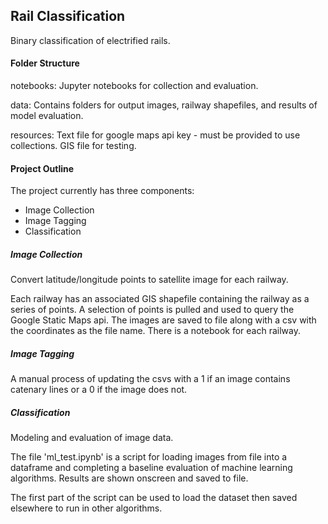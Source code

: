 ## Rail Classification

Binary classification of electrified rails.

#### Folder Structure

notebooks: Jupyter notebooks for collection and evaluation.

data: Contains folders for output images, railway shapefiles, and results of model evaluation.

resources: Text file for google maps api key - must be provided to use collections. GIS file for testing.

#### Project Outline

The project currently has three components:
* Image Collection
* Image Tagging
* Classification

##### Image Collection

Convert latitude/longitude points to satellite image for each railway. 

Each railway has an associated GIS shapefile containing the railway as a series of points. A selection of points is pulled and used to query the Google Static Maps api. The images are saved to file along with a csv with the coordinates as the file name. There is a notebook for each railway.

##### Image Tagging

A manual process of updating the csvs with a 1 if an image contains catenary lines or a 0 if the image does not.

##### Classification

Modeling and evaluation of image data.

The file 'ml_test.ipynb' is a script for loading images from file into a dataframe and completing a baseline evaluation of machine learning algorithms. Results are shown onscreen and saved to file. 

The first part of the script can be used to load the dataset then saved elsewhere to run in other algorithms.
